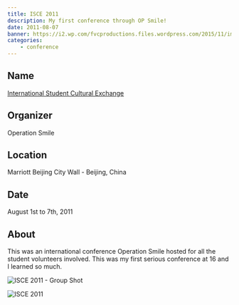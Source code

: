 ```yaml
---
title: ISCE 2011
description: My first conference through OP Smile!
date: 2011-08-07
banner: https://i2.wp.com/fvcproductions.files.wordpress.com/2015/11/img_0164.jpg
categories:
    - conference
---
```


## Name

[International Student Cultural Exchange](//studentprograms.operationsmile.org/events/islc/)

## Organizer

Operation Smile

## Location

Marriott Beijing City Wall - Beijing, China

## Date

August 1st to 7th, 2011

## About

This was an international conference Operation Smile hosted for all the student volunteers involved. This was my first serious conference at 16 and I learned so much.

![ISCE 2011 - Group Shot](https://i0.wp.com/fvcproductions.files.wordpress.com/2015/11/isce_groupshot_2011.jpg)

![ISCE 2011](https://i2.wp.com/fvcproductions.files.wordpress.com/2015/11/img_0164.jpg)
